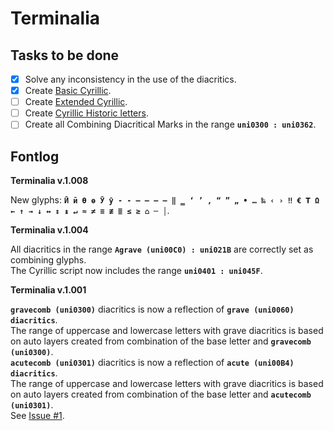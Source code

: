 Terminalia
==========  
  
Tasks to be done  
----------------    
- [x] Solve any inconsistency in the use of the diacritics. 
- [x] Create [Basic Cyrillic](https://github.com/StefanPeev/Common-Serif/blob/main/documentation/Cyrillic/Cyrillic.md#basic-cyrillic-alphabet-unicode-range-0410--044f). 
- [ ] Create [Extended Cyrillic](https://github.com/StefanPeev/Common-Serif/blob/main/documentation/Cyrillic/Cyrillic.md#extcyr).
- [ ] Create [Cyrillic Historic letters](https://github.com/StefanPeev/Common-Serif/blob/main/documentation/Cyrillic/Cyrillic.md#historic-letters-uncode-range-0460--0481-arrows_counterclockwise).
- [ ] Create all Combining Diacritical Marks in the range **`uni0300 : uni0362`**.
  
Fontlog
----------------  
**Terminalia v.1.008**  
  
New glyphs: **`Ӣ ӣ Ө ө Ӯ ӯ ‐ ‑ ‒ – — ― ‖ ‗ ‘ ’ ‚ “ ” „ • … ‰ ‹ › ‼ € ₮ Ω ← ↑ → ↓ ↔ ↕ ↨ ↵ ≈ ≠ ≡ ≢ ≣ ≤ ≥ ⌂ ─ │`**.    
  
**Terminalia v.1.004**  
  
All diacritics in the range **` Agrave (uni00C0) : uni021B `** are correctly set as combining glyphs.  
The Cyrillic script now includes the range **` uni0401 : uni045F `**.  
  
**Terminalia v.1.001**  
  
**` gravecomb (uni0300) `** diacritics is now a reflection of **` grave (uni0060) diacritics `**.  
The range of uppercase and lowercase letters with grave diacritics is based on auto layers created from combination of the base letter and **` gravecomb (uni0300) `**.  
**` acutecomb (uni0301) `** diacritics is now a reflection of **` acute (uni00B4) diacritics `**.  
The range of uppercase and lowercase letters with grave diacritics is based on auto layers created from combination of the base letter and **` acutecomb (uni0301) `**.  
See [Issue #1](https://github.com/StefanPeev/Terminalia/issues/1).  
  